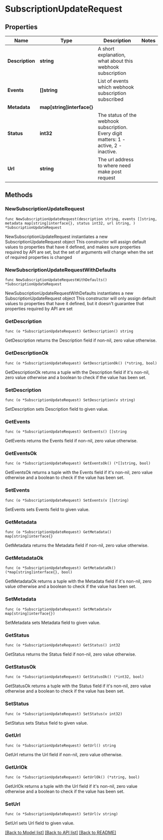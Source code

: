 # SubscriptionUpdateRequest

## Properties

Name | Type | Description | Notes
------------ | ------------- | ------------- | -------------
**Description** | **string** | A short explanation, what about this webhook subscription | 
**Events** | **[]string** | List of events which webhook subscription subscribed | 
**Metadata** | **map[string]interface{}** |  | 
**Status** | **int32** | The status of the webhook subscription. Every digit matters:   1 - active,   2 - inactive. | 
**Url** | **string** | The url address to where need make post request | 

## Methods

### NewSubscriptionUpdateRequest

`func NewSubscriptionUpdateRequest(description string, events []string, metadata map[string]interface{}, status int32, url string, ) *SubscriptionUpdateRequest`

NewSubscriptionUpdateRequest instantiates a new SubscriptionUpdateRequest object
This constructor will assign default values to properties that have it defined,
and makes sure properties required by API are set, but the set of arguments
will change when the set of required properties is changed

### NewSubscriptionUpdateRequestWithDefaults

`func NewSubscriptionUpdateRequestWithDefaults() *SubscriptionUpdateRequest`

NewSubscriptionUpdateRequestWithDefaults instantiates a new SubscriptionUpdateRequest object
This constructor will only assign default values to properties that have it defined,
but it doesn't guarantee that properties required by API are set

### GetDescription

`func (o *SubscriptionUpdateRequest) GetDescription() string`

GetDescription returns the Description field if non-nil, zero value otherwise.

### GetDescriptionOk

`func (o *SubscriptionUpdateRequest) GetDescriptionOk() (*string, bool)`

GetDescriptionOk returns a tuple with the Description field if it's non-nil, zero value otherwise
and a boolean to check if the value has been set.

### SetDescription

`func (o *SubscriptionUpdateRequest) SetDescription(v string)`

SetDescription sets Description field to given value.


### GetEvents

`func (o *SubscriptionUpdateRequest) GetEvents() []string`

GetEvents returns the Events field if non-nil, zero value otherwise.

### GetEventsOk

`func (o *SubscriptionUpdateRequest) GetEventsOk() (*[]string, bool)`

GetEventsOk returns a tuple with the Events field if it's non-nil, zero value otherwise
and a boolean to check if the value has been set.

### SetEvents

`func (o *SubscriptionUpdateRequest) SetEvents(v []string)`

SetEvents sets Events field to given value.


### GetMetadata

`func (o *SubscriptionUpdateRequest) GetMetadata() map[string]interface{}`

GetMetadata returns the Metadata field if non-nil, zero value otherwise.

### GetMetadataOk

`func (o *SubscriptionUpdateRequest) GetMetadataOk() (*map[string]interface{}, bool)`

GetMetadataOk returns a tuple with the Metadata field if it's non-nil, zero value otherwise
and a boolean to check if the value has been set.

### SetMetadata

`func (o *SubscriptionUpdateRequest) SetMetadata(v map[string]interface{})`

SetMetadata sets Metadata field to given value.


### GetStatus

`func (o *SubscriptionUpdateRequest) GetStatus() int32`

GetStatus returns the Status field if non-nil, zero value otherwise.

### GetStatusOk

`func (o *SubscriptionUpdateRequest) GetStatusOk() (*int32, bool)`

GetStatusOk returns a tuple with the Status field if it's non-nil, zero value otherwise
and a boolean to check if the value has been set.

### SetStatus

`func (o *SubscriptionUpdateRequest) SetStatus(v int32)`

SetStatus sets Status field to given value.


### GetUrl

`func (o *SubscriptionUpdateRequest) GetUrl() string`

GetUrl returns the Url field if non-nil, zero value otherwise.

### GetUrlOk

`func (o *SubscriptionUpdateRequest) GetUrlOk() (*string, bool)`

GetUrlOk returns a tuple with the Url field if it's non-nil, zero value otherwise
and a boolean to check if the value has been set.

### SetUrl

`func (o *SubscriptionUpdateRequest) SetUrl(v string)`

SetUrl sets Url field to given value.



[[Back to Model list]](../README.md#documentation-for-models) [[Back to API list]](../README.md#documentation-for-api-endpoints) [[Back to README]](../README.md)


